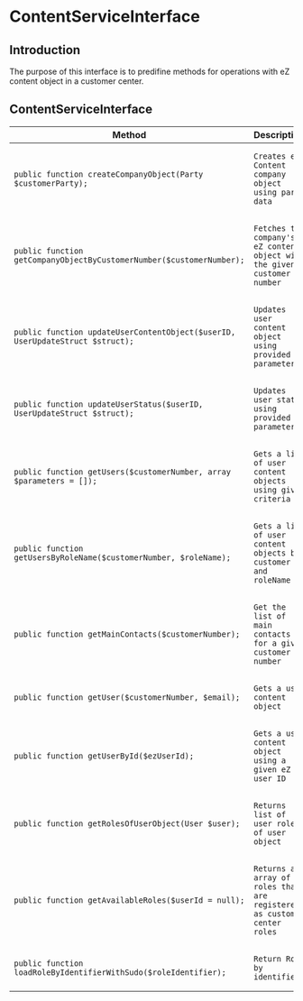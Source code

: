 # ContentServiceInterface 

## Introduction

The purpose of this interface is to predifine methods for operations with eZ content object in a customer center.

## ContentServiceInterface

<table>
<colgroup>
<col style="width: 50%" />
<col style="width: 50%" />
</colgroup>
<thead>
<tr class="header">
<th>Method</th>
<th>Description</th>
</tr>
</thead>
<tbody>
<tr class="odd">
<td><pre><code>public function createCompanyObject(Party $customerParty);</code></pre></td>
<td><pre><code>Creates eZ Content company object using party data</code></pre></td>
</tr>
<tr class="even">
<td><pre><code>public function getCompanyObjectByCustomerNumber($customerNumber);</code></pre></td>
<td><pre><code>Fetches the company&#39;s eZ content object with the given customer number</code></pre></td>
</tr>
<tr class="odd">
<td><pre><code>public function updateUserContentObject($userID, UserUpdateStruct $struct);</code></pre></td>
<td><pre><code>Updates user content object using provided parameters</code></pre></td>
</tr>
<tr class="even">
<td><pre><code>public function updateUserStatus($userID, UserUpdateStruct $struct);</code></pre></td>
<td><pre><code>Updates user status using provided parameters</code></pre></td>
</tr>
<tr class="odd">
<td><pre><code>public function getUsers($customerNumber, array $parameters = []);</code></pre></td>
<td><pre><code>Gets a list of user content objects using given criteria</code></pre></td>
</tr>
<tr class="even">
<td><pre><code>public function getUsersByRoleName($customerNumber, $roleName);</code></pre></td>
<td><pre><code>Gets a list of user content objects by customer no and roleName</code></pre></td>
</tr>
<tr class="odd">
<td><pre><code>public function getMainContacts($customerNumber);</code></pre></td>
<td><pre><code>Get the list of main contacts for a given customer number</code></pre></td>
</tr>
<tr class="even">
<td><pre><code>public function getUser($customerNumber, $email);</code></pre></td>
<td><pre><code>Gets a user content object</code></pre></td>
</tr>
<tr class="odd">
<td><pre><code>public function getUserById($ezUserId);</code></pre></td>
<td><pre><code>Gets a user content object using a given eZ user ID</code></pre></td>
</tr>
<tr class="even">
<td><pre><code>public function getRolesOfUserObject(User $user);</code></pre></td>
<td><pre><code>Returns list of user roles of user object</code></pre></td>
</tr>
<tr class="odd">
<td><pre><code>public function getAvailableRoles($userId = null);</code></pre></td>
<td><pre><code>Returns an array of roles that are registered as customer center roles</code></pre></td>
</tr>
<tr class="even">
<td><pre><code>public function loadRoleByIdentifierWithSudo($roleIdentifier);</code></pre></td>
<td><pre><code>Return Role by identifier</code></pre></td>
</tr>
</tbody>
</table>
